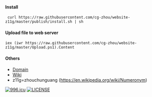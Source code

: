 #### Install
```
 curl https://raw.githubusercontent.com/cg-zhou/website-z11g/master/publish/install.sh | sh
```

#### Upload file to web server
```
iex (iwr https://raw.githubusercontent.com/cg-zhou/website-z11g/master/Upload.ps1).Content
```

#### Others
- [Domain](http://www.cg-zhou.top)
- [Wiki](https://github.com/cg-zhou/website-z11g/wiki)
- z11g=zhouchunguang (https://en.wikipedia.org/wiki/Numeronym)

[![996.icu](https://img.shields.io/badge/link-996.icu-red.svg)](https://996.icu)
[![LICENSE](https://img.shields.io/badge/license-Anti%20996-blue.svg)](https://github.com/996icu/996.ICU/blob/master/LICENSE)
